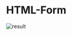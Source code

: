 # HTML-Form
![result](https://user-images.githubusercontent.com/105339279/168483561-ad9be318-13ca-45b1-8f21-2e32262c3fee.png)
